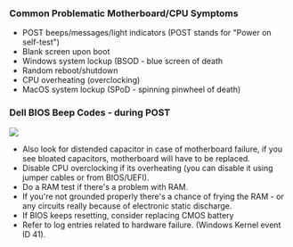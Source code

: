 
### Common Problematic Motherboard/CPU Symptoms

- POST beeps/messages/light indicators (POST stands for "Power on self-test")
- Blank screen upon boot
- Windows system lockup (BSOD - blue screen of death
- Random reboot/shutdown
- CPU overheating (overclocking)
- MacOS system lockup (SPoD - spinning pinwheel of death)

### Dell BIOS Beep Codes - during POST

![](https://cdn.jsdelivr.net/gh/zubayrrr/twiki/bin/image.9egjs04x5eh.png)

- Also look for distended capacitor in case of motherboard failure, if you see bloated capacitors, motherboard will have to be replaced.
- Disable CPU overclocking if its overheating (you can disable it using jumper cables or from BIOS/UEFI).
- Do a RAM test if there's a problem with RAM.
- If you're not grounded properly there's a chance of frying the RAM - or any circuits really because of electronic static discharge.
- If BIOS keeps resetting, consider replacing CMOS battery
- Refer to log entries related to hardware failure. (Windows Kernel event ID 41).
